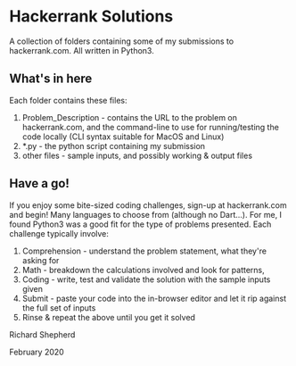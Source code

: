 # Hackerrank Solutions

A collection of folders containing some of my submissions to hackerrank.com. All written in Python3. 

## What's in here

Each folder contains these files:

1. Problem_Description - contains the URL to the problem on hackerrank.com, and the command-line to use for running/testing the code locally (CLI syntax suitable for MacOS and Linux)
2. *.py - the python script containing my submission
3. other files - sample inputs, and possibly working & output files

## Have a go!

If you enjoy some bite-sized coding challenges, sign-up at hackerrank.com and begin! Many languages to choose from (although no Dart...). For me, I found Python3 was a good fit for the type of problems presented. Each challenge typically involve:

1. Comprehension - understand the problem statement, what they're asking for
2. Math - breakdown the calculations involved and look for patterns, 
3. Coding - write, test and validate the solution with the sample inputs given
4. Submit - paste your code into the in-browser editor and let it rip against the full set of inputs
5. Rinse & repeat the above until you get it solved

Richard Shepherd

February 2020